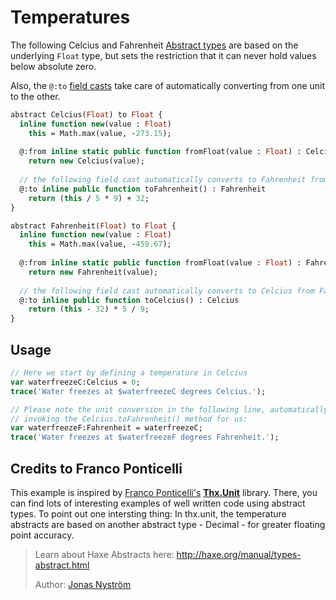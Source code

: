 [tags]: / "abstract-type"

# Temperatures 

The following Celcius and Fahrenheit [Abstract types](http://haxe.org/manual/types-abstract.html) are based on the underlying `Float` type, but sets the restriction that it can never hold values below absolute zero. 

Also, the `@:to` [field casts](http://haxe.org/manual/types-abstract-implicit-casts.html) take care of automatically converting from one unit to the other.

```haxe
abstract Celcius(Float) to Float {    
  inline function new(value : Float)  
    this = Math.max(value, -273.15);
    
  @:from inline static public function fromFloat(value : Float) : Celcius
    return new Celcius(value);    
    
  // the following field cast automatically converts to Fahrenheit from Celcius
  @:to inline public function toFahrenheit() : Fahrenheit    
    return (this / 5 * 9) + 32;   
}

abstract Fahrenheit(Float) to Float {    
  inline function new(value : Float)  
    this = Math.max(value, -459.67);
    
  @:from inline static public function fromFloat(value : Float) : Fahrenheit
    return new Fahrenheit(value);      
  
  // the following field cast automatically converts to Celcius from Fahrenheit
  @:to inline public function toCelcius() : Celcius
    return (this - 32) * 5 / 9;
}
```

## Usage

```haxe
// Here we start by defining a temperature in Celcius
var waterfreezeC:Celcius = 0;
trace('Water freezes at $waterfreezeC degrees Celcius.');   

// Please note the unit conversion in the following line, automatically 
// invoking the Celcius.toFahrenheit() method for us:
var waterfreezeF:Fahrenheit = waterfreezeC;        
trace('Water freezes at $waterfreezeF degrees Fahrenheit.');   
```

## Credits to Franco Ponticelli

This example is inspired by [Franco Ponticelli's](https://github.com/fponticelli) [**Thx.Unit**](https://github.com/fponticelli/thx.unit) library.
There, you can find lots of interesting examples of well written code using abstract types. 
To point out one intersting thing: In thx.unit, the temperature abstracts are based on another abstract type - Decimal - for greater floating point accuracy.

> Learn about Haxe Abstracts here: <http://haxe.org/manual/types-abstract.html>
> 
> Author: [Jonas Nyström](https://github.com/cambiata)

